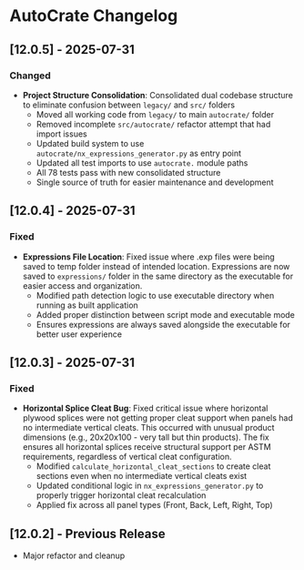 # AutoCrate Changelog

## [12.0.5] - 2025-07-31

### Changed
- **Project Structure Consolidation**: Consolidated dual codebase structure to eliminate confusion between `legacy/` and `src/` folders
  - Moved all working code from `legacy/` to main `autocrate/` folder
  - Removed incomplete `src/autocrate/` refactor attempt that had import issues
  - Updated build system to use `autocrate/nx_expressions_generator.py` as entry point
  - Updated all test imports to use `autocrate.` module paths
  - All 78 tests pass with new consolidated structure
  - Single source of truth for easier maintenance and development

## [12.0.4] - 2025-07-31

### Fixed
- **Expressions File Location**: Fixed issue where .exp files were being saved to temp folder instead of intended location. Expressions are now saved to `expressions/` folder in the same directory as the executable for easier access and organization.
  - Modified path detection logic to use executable directory when running as built application
  - Added proper distinction between script mode and executable mode
  - Ensures expressions are always saved alongside the executable for better user experience

## [12.0.3] - 2025-07-31

### Fixed
- **Horizontal Splice Cleat Bug**: Fixed critical issue where horizontal plywood splices were not getting proper cleat support when panels had no intermediate vertical cleats. This occurred with unusual product dimensions (e.g., 20x20x100 - very tall but thin products). The fix ensures all horizontal splices receive structural support per ASTM requirements, regardless of vertical cleat configuration.
  - Modified `calculate_horizontal_cleat_sections` to create cleat sections even when no intermediate vertical cleats exist
  - Updated conditional logic in `nx_expressions_generator.py` to properly trigger horizontal cleat recalculation
  - Applied fix across all panel types (Front, Back, Left, Right, Top)

## [12.0.2] - Previous Release
- Major refactor and cleanup